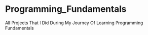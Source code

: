 # Programming_Fundamentals
All Projects That I Did During My Journey Of Learning Programming Fundamentals
